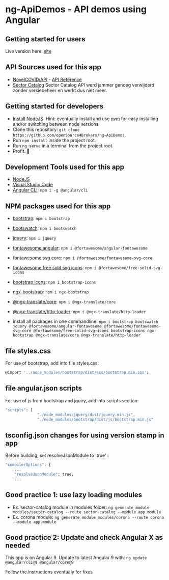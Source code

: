 # ng-ApiDemos - API demos using Angular

## Getting started for users

Live version here: [site](https://apidemos.vsoft.be)

## API Sources used for this app

- [NovelCOVID/API](https://github.com/novelcovid/api) - [API Reference](https://corona.lmao.ninja/docs/)
- [Sector Catalog](http://app.sectorcatalog.be/SectorCatalog/)
Sector Catalog API werd jammer genoeg verwijderd zonder versiebeheer en werkt dus niet meer.

## Getting started for developers

- [Install NodeJS](https://nodejs.org/). Hint: eventually install and use [nvm](https://medium.com/@Joachim8675309/installing-node-js-with-nvm-4dc469c977d9) for easy installing and/or switching between node versions
- Clone this repository: `git clone https://github.com/openSource4Brokers/ng-ApiDemos`.
- Run `npm install` inside the project root.
- Run `ng serve` in a terminal from the project root.
- Profit. :tada:

## Development Tools used for this app

- [NodeJS](https://nodejs.org/)
- [Visual Studio Code](https://code.visualstudio.com/)
- [Angular CLI](https://www.npmjs.com/package/@angular/cli): `npm i -g @angular/cli`

## NPM packages used for this app

- [bootstrap](https://www.npmjs.com/package/bootstrap): `npm i bootstrap`
- [bootswatch](https://www.npmjs.com/package/bootswatch): `npm i bootswatch`
- [jquery](https://www.npmjs.com/package/jquery): `npm i jquery`
- [fontawesome angular](https://www.npmjs.com/package/@fortawesome/angular-fontawesome): `npm i @fortawesome/angular-fontawesome`
- [fontawesome svg core](https://www.npmjs.com/package/@fortawesome/fontawesome-svg-core): `npm i @fortawesome/fontawesome-svg-core`
- [fontawesome free sold svg icons](https://www.npmjs.com/package/@fortawesome/free-solid-svg-icons): `npm i @fortawesome/free-solid-svg-icons`
- [bootstrap icons](https://www.npmjs.com/package/bootstrap-icons): `npm i bootstrap-icons`
- [ngx-bootstrap](https://www.npmjs.com/package/ngx-bootstrap): `npm i ngx-bootstrap`
- [@ngx-translate/core](https://www.npmjs.com/package/@ngx-translate/core): `npm i @ngx-translate/core`
- [@ngx-translate/http-loader](https://www.npmjs.com/package/@ngx-translate/http-loader): `npm i @ngx-translate/http-loader`

- install all packages in one commandline: `npm i bootstrap bootswatch jquery @fortawesome/angular-fontawesome @fortawesome/fontawesome-svg-core @fortawesome/free-solid-svg-icons bootstrap-icons ngx-bootstrap @ngx-translate/core @ngx-translate/http-loader`

## file styles.css

For use of bootstrap, add into file styles.css:

```bash
@import '../node_modules/bootstrap/dist/css/bootstrap.min.css';
```

## file angular.json scripts

For use of js from bootstrap and jquiry, add into scripts section:

```bash
"scripts": [
              "./node_modules/jquery/dist/jquery.min.js",
              "./node_modules/bootstrap/dist/js/bootstrap.min.js"
```

## tsconfig.json changes for using version stamp in app

Before building, set resolveJsonModule to 'true' :

```bash
"compilerOptions": {
    ...
    "resolveJsonModule": true,
    ...
```

## Good practice 1: use lazy loading modules

- Ex. sector-catalog module in modules folder: `ng generate module modules/sector-catalog --route sector-catalog --module app.module`
- Ex. corona module: `ng generate module modules/corona --route corona --module app.module`

## Good practice 2: Update and check Angular X as needed

This app is on Angular 9.  Update to latest Angular 9 with:
`ng update @angular/cli@9 @angular/core@9`

Follow the instructions eventualy for fixes
